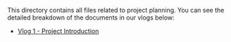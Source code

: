 This directory contains all files related to project planning. You can see the detailed breakdown of the documents in our vlogs below: 

+ [Vlog 1 - Project Introduction](https://www.youtube.com/watch?v=OcyOhmqbeCk)
